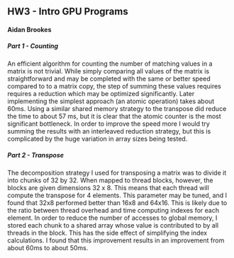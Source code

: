 ## HW3 - Intro GPU Programs
#### Aidan Brookes
##### Part 1 - Counting
An efficient algorithm for counting the number of matching values in a matrix is not trivial. While simply comparing all values of the matrix is straightforward and may be completed with the same or better speed compared to to a matrix copy, the step of summing these values requires requires a reduction which may be optimized significantly. Later implementing the simplest approach (an atomic operation) takes about 60ms. Using a similar shared memory strategy to the transpose did reduce the time to about 57 ms, but it is clear that the atomic counter is the most significant bottleneck.
In order to improve the speed more I would try summing the results with an interleaved reduction strategy, but this is complicated by the huge variation in array sizes being tested.
##### Part 2 - Transpose
The decomposition strategy I used for transposing a matrix was to divide it into chunks of 32 by 32. When mapped to thread blocks, however, the blocks are given dimensions 32 x 8. This means that each thread will compute the transpose for 4 elements. This parameter may be tuned, and I found that 32x8 performed better than 16x8 and 64x16. This is likely due to the ratio between thread overhead and time computing indexes for each element.
In order to reduce the number of accesses to global memory, I stored each chunk to a shared array whose value is contributed to by all threads in the block. This has the side effect of simplifying the index calculations.
I found that this improvement results in an improvement from about 60ms to about 50ms.
